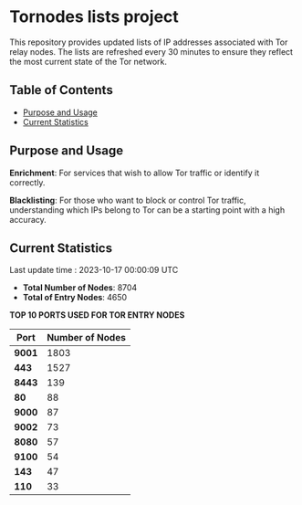 # Tornodes lists project

This repository provides updated lists of IP addresses associated with Tor relay nodes. The lists are refreshed every 30 minutes to ensure they reflect the most current state of the Tor network.

## Table of Contents

- [Purpose and Usage](#purpose-and-usage)
- [Current Statistics](#current-statistics)


## Purpose and Usage

**Enrichment**: For services that wish to allow Tor traffic or identify it correctly.

**Blacklisting**: For those who want to block or control Tor traffic, understanding which IPs belong to Tor can be a starting point with a high accuracy.

## Current Statistics

Last update time : 2023-10-17 00:00:09 UTC

- **Total Number of Nodes**: 8704
- **Total of Entry Nodes**: 4650

**TOP 10 PORTS USED FOR TOR ENTRY NODES**

| **Port** | **Number of Nodes** |
|------|-----------------|
| **9001**   | 1803  |
| **443**   | 1527  |
| **8443**   | 139  |
| **80**   | 88  |
| **9000**   | 87  |
| **9002**   | 73  |
| **8080**   | 57  |
| **9100**   | 54  |
| **143**   | 47  |
| **110**   | 33  |

